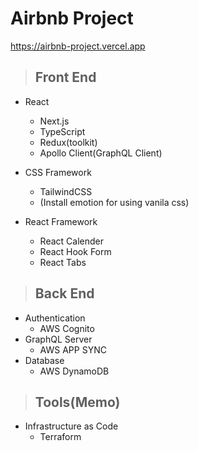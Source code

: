 # Airbnb Project

https://airbnb-project.vercel.app

> ## Front End

- React

  - Next.js
  - TypeScript
  - Redux(toolkit)
  - Apollo Client(GraphQL Client)

- CSS Framework

  - TailwindCSS
  - (Install emotion for using vanila css)

- React Framework
  - React Calender
  - React Hook Form
  - React Tabs

> ## Back End

- Authentication
  - AWS Cognito
- GraphQL Server
  - AWS APP SYNC
- Database
  - AWS DynamoDB

> ## Tools(Memo)

- Infrastructure as Code
  - Terraform

